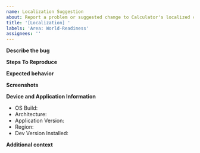 ```yaml
---
name: Localization Suggestion
about: Report a problem or suggested change to Calculator's localized content.
title: '[Localization] '
labels: 'Area: World-Readiness'
assignees: ''
---
```

<!--
PLEASE NOTE: 
We cannot _merge_ any suggested localization changes to our localized resources files. These files are automatically generated from an internal localization process.  Any suggestion submitted this way will be duplicated into our internal localization system, and then closed here.

Alternatively, you can launch feedback-hub://, click on the "Language Community" tab on the left-side of the app, and follow the steps to submit a localization suggestion that way.  (The "Language Community" tab currently will only be visible if your system is running a non-English language).

Before filing a bug
- Ensure the bug reproduces on the latest version of the app.
- Search existing issues and make sure this issue is not already filed.
-->

**Describe the bug**
<!-- A clear and concise description of what the bug is. -->

**Steps To Reproduce**
<!--
Steps to reproduce the behavior:
1. Go to '...'
2. Click on '....'
3. Scroll down to '....'
4. See error
-->

**Expected behavior**
<!-- A clear and concise description of what you expected to happen. -->

**Screenshots**
<!-- If applicable, add screenshots to help explain your problem. -->

**Device and Application Information**
 - OS Build:
 - Architecture:
 - Application Version:
 - Region: 
 - Dev Version Installed: 
 
<!--
Run the following commands in Powershell and copy/paste the output.
" - OS Build: $([Environment]::OSVersion.Version)"
" - Architecture: $((Get-AppxPackage -Name Microsoft.WindowsCalculator).Architecture)"
" - Application Version: $((Get-AppxPackage -Name Microsoft.WindowsCalculator).Version)"
" - Region: $((Get-Culture).Name)"
" - Dev Version Installed: $($null -ne (Get-AppxPackage -Name Microsoft.WindowsCalculator.Dev))"
-->

**Additional context**
<!-- Add any other context about the problem here. -->
